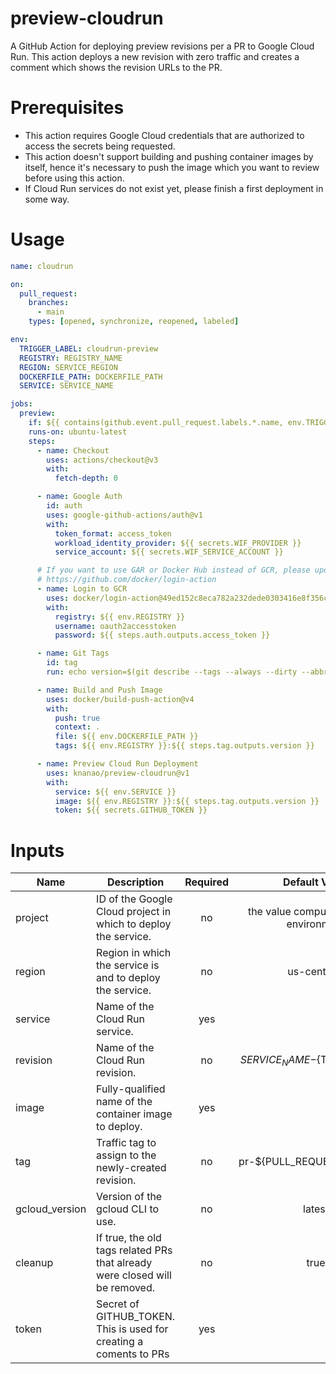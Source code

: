 # preview-cloudrun
A GitHub Action for deploying preview revisions per a PR to Google Cloud Run. This action deploys a new revision with zero traffic and creates a comment which shows the revision URLs to the PR.

# Prerequisites
- This action requires Google Cloud credentials that are authorized to access the secrets being requested.
- This action doesn't support building and pushing container images by itself, hence it's necessary to push the image which you want to review before using this action.
- If Cloud Run services do not exist yet, please finish a first deployment in some way.

# Usage
```yaml
name: cloudrun

on:
  pull_request:
    branches:
      - main
    types: [opened, synchronize, reopened, labeled]

env:
  TRIGGER_LABEL: cloudrun-preview
  REGISTRY: REGISTRY_NAME
  REGION: SERVICE_REGION
  DOCKERFILE_PATH: DOCKERFILE_PATH
  SERVICE: SERVICE_NAME

jobs:
  preview:
    if: ${{ contains(github.event.pull_request.labels.*.name, env.TRIGGER_LABEL) }}
    runs-on: ubuntu-latest
    steps:
      - name: Checkout
        uses: actions/checkout@v3
        with:
          fetch-depth: 0

      - name: Google Auth
        id: auth
        uses: google-github-actions/auth@v1
        with:
          token_format: access_token
          workload_identity_provider: ${{ secrets.WIF_PROVIDER }}
          service_account: ${{ secrets.WIF_SERVICE_ACCOUNT }}

      # If you want to use GAR or Docker Hub instead of GCR, please update this.
      # https://github.com/docker/login-action
      - name: Login to GCR
        uses: docker/login-action@49ed152c8eca782a232dede0303416e8f356c37b #v2.0.0
        with:
          registry: ${{ env.REGISTRY }}
          username: oauth2accesstoken
          password: ${{ steps.auth.outputs.access_token }}

      - name: Git Tags
        id: tag
        run: echo version=$(git describe --tags --always --dirty --abbrev=7) >> $GITHUB_OUTPUT

      - name: Build and Push Image
        uses: docker/build-push-action@v4
        with:
          push: true
          context: .
          file: ${{ env.DOCKERFILE_PATH }}
          tags: ${{ env.REGISTRY }}:${{ steps.tag.outputs.version }}

      - name: Preview Cloud Run Deployment
        uses: knanao/preview-cloudrun@v1
        with:
          service: ${{ env.SERVICE }}
          image: ${{ env.REGISTRY }}:${{ steps.tag.outputs.version }}
          token: ${{ secrets.GITHUB_TOKEN }}
```

# Inputs

| Name                            | Description                                                                 | Required | Default Value                                        |
|---------------------------------|-----------------------------------------------------------------------------|:--------:|:----------------------------------------------------:|
| project                         | ID of the Google Cloud project in which to deploy the service.              |    no    | the value computed from the environment              |
| region                          | Region in which the service is and to deploy the service.                   |    no    | us-central1                                          |
| service                         | Name of the Cloud Run service.                                              |    yes   |                                                      |
| revision                        | Name of the Cloud Run revision.                                             |    no    | ${SERVICE_NAME}-${TAG_VERSION}                       |
| image                           | Fully-qualified name of the container image to deploy.                      |    yes   |                                                      |
| tag                             | Traffic tag to assign to the newly-created revision.                        |    no    | pr-${PULL_REQUEST_NUMBER}                            |
| gcloud_version                  | Version of the gcloud CLI to use.                                           |    no    | latest                                               |
| cleanup                         | If true, the old tags related PRs that already were closed will be removed. |    no    | true                                                 |
| token                           | Secret of GITHUB_TOKEN. This is used for creating a coments to PRs          |    yes   |                                                      |
